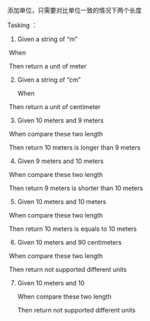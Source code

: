 添加单位，只需要对比单位一致的情况下两个长度

Tasking ：

1.  Given a string of “m”

​    When

​    Then return a unit of meter

2.  Given a string of “cm” 

    When  

​    Then return a unit of centimeter

3.  Given 10 meters and 9 meters

​    When compare these two length

​    Then return 10 meters is longer than 9 meters

4.  Given 9 meters and 10 meters

​    When compare these two length

​    Then return 9 meters is shorter than 10 meters

5.  Given 10 meters and 10 meters

​    When compare these two length

​    Then return 10 meters is equals to 10 meters

6.  Given 10 meters and 90 centimeters

​    When compare these two length

​    Then return not supported different units

7.  Given 10 meters and 10

    When compare these two length

    Then return not supported different units